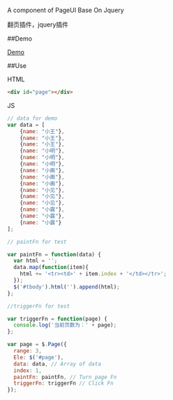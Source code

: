 
A component of PageUI
Base On Jquery

翻页插件，jquery插件

##Demo

[Demo](http://c.oooooo6.com/PageUI-jQuery/index.html)

##Use

HTML

```html
<div id="page"></div>
```

JS

```javascript
// data for demo
var data = [
    {name: "小王"},
    {name: "小王"},
    {name: "小王"},
    {name: "小明"},
    {name: "小明"},
    {name: "小明"},
    {name: "小画"},
    {name: "小画"},
    {name: "小画"},
    {name: "小见"},
    {name: "小见"},
    {name: "小见"},
    {name: "小露"},
    {name: "小露"},
    {name: "小露"}
];

// paintFn for test

var paintFn = function(data) {
  var html = '';
  data.map(function(item){
    html += '<tr><td>' + item.index + '</td></tr>';
  });
  $('#tbody').html('').append(html);
};

//triggerFn for test

var triggerFn = function(page) {
  console.log('当前页数为：' + page);
};

var page = $.Page({
  range: 3,
  Ele: $('#page'),
  data: data, // Array of data
  index: 1,
  paintFn: paintFn, // Turn page Fn
  triggerFn: triggerFn // Click Fn
});
```


